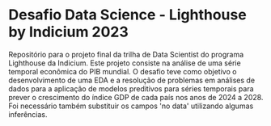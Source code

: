 # Desafio Data Science - Lighthouse by Indicium 2023
Repositório para o projeto final da trilha de Data Scientist do programa Lighthouse da Indicium.
Este projeto consiste na análise de uma série temporal econômica do PIB mundial. O desafio teve como objetivo o desenvolvimento de uma EDA e a resolução de problemas em análises de dados para a aplicação de modelos preditivos para séries temporais para prever o crescimento do índice GDP de cada país nos anos de 2024 a 2028. Foi necessário também substituir os campos 'no data' utilizando algumas inferências. 
